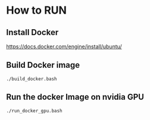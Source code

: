 # How to RUN
## Install Docker 
https://docs.docker.com/engine/install/ubuntu/

## Build Docker image
```
./build_docker.bash 
```
## Run the docker Image on nvidia GPU
```
./run_docker_gpu.bash
```